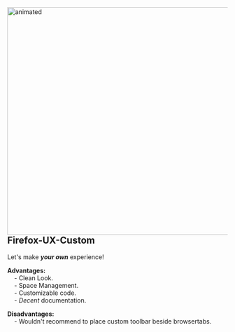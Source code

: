 <img align="right" width="520" src="https://media.giphy.com/media/OyHJuBRcdejseJu98s/giphy.gif" alt="animated" />  

## Firefox-UX-Custom
Let's make ***your own*** experience! <br>

**Advantages:**<br>
    - Clean Look.<br>
    - Space Management.<br>
    - Customizable code.<br>
    - *Decent* documentation.
    
**Disadvantages:**<br>
    - Wouldn't recommend to place custom toolbar beside browsertabs.<br>
